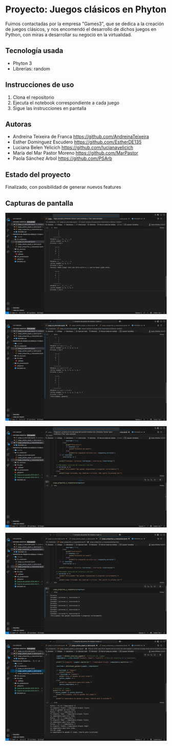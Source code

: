 # Proyecto: Juegos clásicos en Phyton
Fuimos contactadas por la empresa "Games3", que se dedica a la creación de juegos clásicos, y nos encomendó el desarrollo de dichos juegos en Python, con miras a desarrollar su negocio en la virtualidad.

## Tecnología usada
- Phyton 3
- Librerías: random

## Instrucciones de uso
1. Clona el repositorio
2. Ejecuta el notebook correspondiente a cada juego
3. Sigue las instrucciones en pantalla

## Autoras
- Andreina Teixeira de Franca   https://github.com/AndreinaTeixeira
- Esther Domínguez Escudero    https://github.com/EstherDE135
- Luciana Belen Yelicich    https://github.com/lucianayelicich
- María del Mar Pastor Moreno   https://github.com/MarPastor
- Paola Sánchez Arbol   https://github.com/PSArb

## Estado del proyecto
Finalizado, con posibilidad de generar nuevos features

## Capturas de pantalla
![alt text](<Captura de pantalla 2025-06-01 a la(s) 11.41.37 p. m..png>)

![alt text](<Captura de pantalla 2025-06-01 a la(s) 11.41.54 p. m..png>)

![alt text](<Captura de pantalla 2025-06-01 a la(s) 11.50.49 p. m..png>)

![alt text](<Captura de pantalla 2025-06-01 a la(s) 11.51.24 p. m..png>)

![alt text](<Captura de pantalla 2025-06-01 a la(s) 11.51.33 p. m..png>)